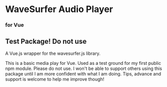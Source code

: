 # WaveSurfer Audio Player
### for Vue 
## Test Package! Do not use

A Vue.js wrapper for the wavesurfer.js library.

This is a basic media play for Vue. Used as a test ground for my first public npm module. Please do not use. I won't be able to support others using this package until I am more confident with what I am doing. Tips, advance and support is welcome to help me improve though!
